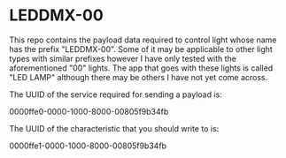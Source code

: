 # LEDDMX-00
This repo contains the payload data required to control light whose name has the prefix "LEDDMX-00". Some
of it may be applicable to other light types with similar prefixes however I have only tested with the aforementioned
"00" lights. The app that goes with these lights is called "LED LAMP" although there may be others
I have not yet come across.

The UUID of the service required for sending a payload is:

0000ffe0-0000-1000-8000-00805f9b34fb

The UUID of the characteristic that you should write to is:

0000ffe1-0000-1000-8000-00805f9b34fb

